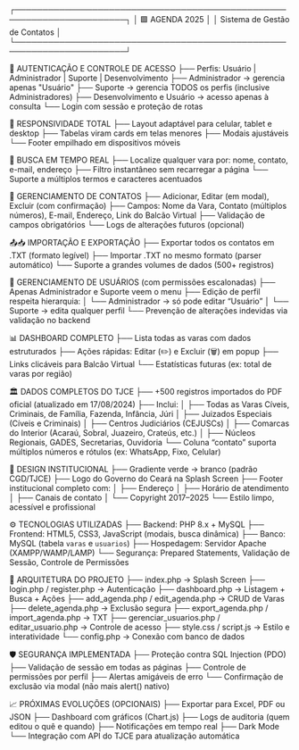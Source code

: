 ┌──────────────────────────────────────────────────────────────────────┐
│                  🟩 AGENDA 2025                        │
│         Sistema de Gestão de Contatos         │
└──────────────────────────────────────────────────────────────────────┘

🔐 AUTENTICAÇÃO E CONTROLE DE ACESSO
├── Perfis: Usuário | Administrador | Suporte | Desenvolvimento
├── Administrador → gerencia apenas "Usuário"
├── Suporte → gerencia TODOS os perfis (inclusive Administradores)
├── Desenvolvimento e Usuário → acesso apenas à consulta
└── Login com sessão e proteção de rotas

📱 RESPONSIVIDADE TOTAL
├── Layout adaptável para celular, tablet e desktop
├── Tabelas viram cards em telas menores
├── Modais ajustáveis
└── Footer empilhado em dispositivos móveis

🔎 BUSCA EM TEMPO REAL
├── Localize qualquer vara por: nome, contato, e-mail, endereço
├── Filtro instantâneo sem recarregar a página
└── Suporte a múltiplos termos e caracteres acentuados

📝 GERENCIAMENTO DE CONTATOS
├── Adicionar, Editar (em modal), Excluir (com confirmação)
├── Campos: Nome da Vara, Contato (múltiplos números), E-mail, Endereço, Link do Balcão Virtual
├── Validação de campos obrigatórios
└── Logs de alterações futuros (opcional)

📤📥 IMPORTAÇÃO E EXPORTAÇÃO
├── Exportar todos os contatos em .TXT (formato legível)
├── Importar .TXT no mesmo formato (parser automático)
└── Suporte a grandes volumes de dados (500+ registros)

👥 GERENCIAMENTO DE USUÁRIOS (com permissões escalonadas)
├── Apenas Administrador e Suporte veem o menu
├── Edição de perfil respeita hierarquia:
│   └── Administrador → só pode editar “Usuário”
│   └── Suporte → edita qualquer perfil
└── Prevenção de alterações indevidas via validação no backend

📊 DASHBOARD COMPLETO
├── Lista todas as varas com dados estruturados
├── Ações rápidas: Editar (✏️) e Excluir (🗑️) em popup
├── Links clicáveis para Balcão Virtual
└── Estatísticas futuras (ex: total de varas por região)

🏛️ DADOS COMPLETOS DO TJCE
├── +500 registros importados do PDF oficial (atualizado em 17/08/2024)
├── Inclui:
│   ├── Todas as Varas Cíveis, Criminais, de Família, Fazenda, Infância, Júri
│   ├── Juizados Especiais (Cíveis e Criminais)
│   ├── Centros Judiciários (CEJUSCs)
│   ├── Comarcas do Interior (Acaraú, Sobral, Juazeiro, Crateús, etc.)
│   ├── Núcleos Regionais, GADES, Secretarias, Ouvidoria
└── Coluna “contato” suporta múltiplos números e rótulos (ex: WhatsApp, Fixo, Celular)

🎨 DESIGN INSTITUCIONAL
├── Gradiente verde → branco (padrão CGD/TJCE)
├── Logo do Governo do Ceará na Splash Screen
├── Footer institucional completo com:
│   ├── Endereço 
│   ├── Horário de atendimento
│   ├── Canais de contato
│   └── Copyright 2017–2025
└── Estilo limpo, acessível e profissional

⚙️ TECNOLOGIAS UTILIZADAS
├── Backend: PHP 8.x + MySQL
├── Frontend: HTML5, CSS3, JavaScript (modais, busca dinâmica)
├── Banco: MySQL (tabela `varas` e `usuarios`)
├── Hospedagem: Servidor Apache (XAMPP/WAMP/LAMP)
└── Segurança: Prepared Statements, Validação de Sessão, Controle de Permissões

📂 ARQUITETURA DO PROJETO
├── index.php → Splash Screen
├── login.php / register.php → Autenticação
├── dashboard.php → Listagem + Busca + Ações
├── add_agenda.php / edit_agenda.php → CRUD de Varas
├── delete_agenda.php → Exclusão segura
├── export_agenda.php / import_agenda.php → TXT
├── gerenciar_usuarios.php / editar_usuario.php → Controle de acesso
├── style.css / script.js → Estilo e interatividade
└── config.php → Conexão com banco de dados

🛡️ SEGURANÇA IMPLEMENTADA
├── Proteção contra SQL Injection (PDO)
├── Validação de sessão em todas as páginas
├── Controle de permissões por perfil
├── Alertas amigáveis de erro
└── Confirmação de exclusão via modal (não mais alert() nativo)

📈 PRÓXIMAS EVOLUÇÕES (OPCIONAIS)
├── Exportar para Excel, PDF ou JSON
├── Dashboard com gráficos (Chart.js)
├── Logs de auditoria (quem editou o quê e quando)
├── Notificações em tempo real
├── Dark Mode
└── Integração com API do TJCE para atualização automática